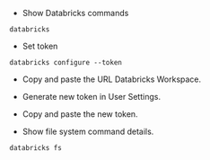 
- Show Databricks commands

```
databricks
```

- Set token

```
databricks configure --token
```

- Copy and paste the URL Databricks Workspace.

- Generate new token in User Settings.

- Copy and paste the new token.

- Show file system command details.

```
databricks fs
```